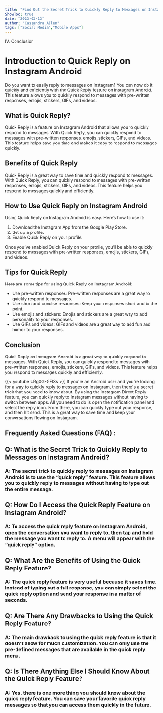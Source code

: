 ```yaml
---
title: "Find Out the Secret Trick to Quickly Reply to Messages on Instagram Android!"
ShowToc: true 
date: "2023-03-13"
author: "Cassandra Allen" 
tags: ["Social Media","Mobile Apps"]
---
```

IV. Conclusion

# Introduction to Quick Reply on Instagram Android

Do you want to easily reply to messages on Instagram? You can now do it quickly and efficiently with the Quick Reply feature on Instagram Android. This feature allows you to quickly respond to messages with pre-written responses, emojis, stickers, GIFs, and videos.

## What is Quick Reply?

Quick Reply is a feature on Instagram Android that allows you to quickly respond to messages. With Quick Reply, you can quickly respond to messages with pre-written responses, emojis, stickers, GIFs, and videos. This feature helps save you time and makes it easy to respond to messages quickly.

## Benefits of Quick Reply

Quick Reply is a great way to save time and quickly respond to messages. With Quick Reply, you can quickly respond to messages with pre-written responses, emojis, stickers, GIFs, and videos. This feature helps you respond to messages quickly and efficiently.

## How to Use Quick Reply on Instagram Android

Using Quick Reply on Instagram Android is easy. Here’s how to use it:

1. Download the Instagram App from the Google Play Store.
2. Set up a profile.
3. Enable Quick Reply on your profile.

Once you’ve enabled Quick Reply on your profile, you’ll be able to quickly respond to messages with pre-written responses, emojis, stickers, GIFs, and videos.

## Tips for Quick Reply

Here are some tips for using Quick Reply on Instagram Android:

- Use pre-written responses: Pre-written responses are a great way to quickly respond to messages.
- Use short and concise responses: Keep your responses short and to the point.
- Use emojis and stickers: Emojis and stickers are a great way to add personality to your responses.
- Use GIFs and videos: GIFs and videos are a great way to add fun and humor to your responses.

## Conclusion

Quick Reply on Instagram Android is a great way to quickly respond to messages. With Quick Reply, you can quickly respond to messages with pre-written responses, emojis, stickers, GIFs, and videos. This feature helps you respond to messages quickly and efficiently.

{{< youtube URg0G-GFl3s >}} 
If you're an Android user and you're looking for a way to quickly reply to messages on Instagram, then there's a secret trick that you need to know about. By using the Instagram Direct Reply feature, you can quickly reply to Instagram messages without having to switch between apps. All you need to do is open the notification panel and select the reply icon. From there, you can quickly type out your response, and then hit send. This is a great way to save time and keep your conversations flowing on Instagram.

## Frequently Asked Questions (FAQ) :
<h2>Q: What is the Secret Trick to Quickly Reply to Messages on Instagram Android?</h2>

<h3>A: The secret trick to quickly reply to messages on Instagram Android is to use the “quick reply” feature. This feature allows you to quickly reply to messages without having to type out the entire message. </h3>

<h2>Q: How Do I Access the Quick Reply Feature on Instagram Android?</h2>

<h3>A: To access the quick reply feature on Instagram Android, open the conversation you want to reply to, then tap and hold the message you want to reply to. A menu will appear with the “quick reply” option. </h3>

<h2>Q: What Are the Benefits of Using the Quick Reply Feature?</h2>

<h3>A: The quick reply feature is very useful because it saves time. Instead of typing out a full response, you can simply select the quick reply option and send your response in a matter of seconds. </h3>

<h2>Q: Are There Any Drawbacks to Using the Quick Reply Feature?</h2>

<h3>A: The main drawback to using the quick reply feature is that it doesn't allow for much customization. You can only use the pre-defined messages that are available in the quick reply menu. </h3>

<h2>Q: Is There Anything Else I Should Know About the Quick Reply Feature?</h2>

<h3>A: Yes, there is one more thing you should know about the quick reply feature. You can save your favorite quick reply messages so that you can access them quickly in the future. </h3>


